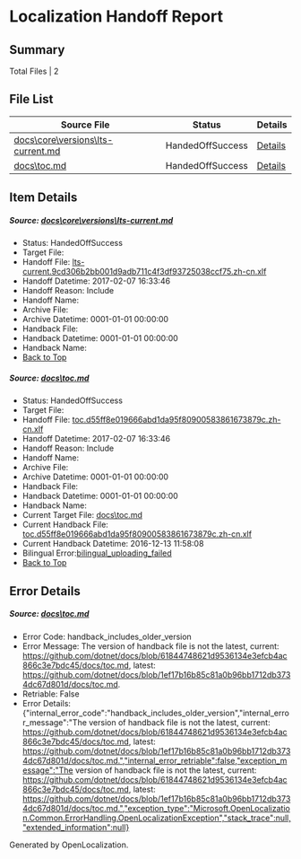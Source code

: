 # <a name='report-top'></a> Localization Handoff Report

## Summary
 Total Files | 2

## File List
 Source File | Status | Details 
 ----------- | ------ | ------- 
 [docs\core\versions\lts-current.md](https://github.com/dotnet/docs/blob/1ef17b16b85c81a0b96bb1712db3734dc67d801d/docs/core/versions/lts-current.md) | HandedOffSuccess | [Details](#582a521e6a30b740465890b6cb8c773061a98ea6130)
 [docs\toc.md](https://github.com/dotnet/docs/blob/1ef17b16b85c81a0b96bb1712db3734dc67d801d/docs/toc.md) | HandedOffSuccess | [Details](#a0e841331f13b0f52b83dbffc3fa2914f8ad94043471)

## Item Details
##### <a name='582a521e6a30b740465890b6cb8c773061a98ea6130'></a> Source: [docs\core\versions\lts-current.md](https://github.com/dotnet/docs/blob/1ef17b16b85c81a0b96bb1712db3734dc67d801d/docs/core/versions/lts-current.md)
* Status: HandedOffSuccess
* Target File: 
* Handoff File: [lts-current.9cd306b2bb001d9adb711c4f3df93725038ccf75.zh-cn.xlf](https://github.com/dotnet/docs.handoff/blob/5b0f8be0d96c78563bd4a74ecfac17fb40009771/ol-handoff/dotnet/docs.zh-cn/master/dotnet-core/lts-current.9cd306b2bb001d9adb711c4f3df93725038ccf75.zh-cn.xlf)
* Handoff Datetime: 2017-02-07 16:33:46
* Handoff Reason: Include
* Handoff Name: 
* Archive File: 
* Archive Datetime: 0001-01-01 00:00:00
* Handback File: 
* Handback Datetime: 0001-01-01 00:00:00
* Handback Name: 
* [Back to Top](#report-top)

##### <a name='a0e841331f13b0f52b83dbffc3fa2914f8ad94043471'></a> Source: [docs\toc.md](https://github.com/dotnet/docs/blob/1ef17b16b85c81a0b96bb1712db3734dc67d801d/docs/toc.md)
* Status: HandedOffSuccess
* Target File: 
* Handoff File: [toc.d55ff8e019666abd1da95f80900583861673879c.zh-cn.xlf](https://github.com/dotnet/docs.handoff/blob/5b0f8be0d96c78563bd4a74ecfac17fb40009771/ol-handoff/dotnet/docs.zh-cn/master/dotnet-core/toc.d55ff8e019666abd1da95f80900583861673879c.zh-cn.xlf)
* Handoff Datetime: 2017-02-07 16:33:46
* Handoff Reason: Include
* Handoff Name: 
* Archive File: 
* Archive Datetime: 0001-01-01 00:00:00
* Handback File: 
* Handback Datetime: 0001-01-01 00:00:00
* Handback Name: 
* Current Target File: [docs\toc.md](https://github.com/dotnet/docs.zh-cn/blob/6546448bf65c3b891824b9e8b7ad8763e1061393/docs/toc.md)
* Current Handback File: [toc.d55ff8e019666abd1da95f80900583861673879c.zh-cn.xlf](https://github.com/dotnet/docs.handback/blob/9a9def3381b16489b54a0698064e808e4cdf60d5/ol-handback/dotnet/docs.zh-cn/master/ht-p1/toc.d55ff8e019666abd1da95f80900583861673879c.zh-cn.xlf)
* Current Handback Datetime: 2016-12-13 11:58:08
* Bilingual Error:[bilingual_uploading_failed](#a0e841331f13b0f52b83dbffc3fa2914f8ad94043471bilingual_uploading_failed)
* [Back to Top](#report-top)


## Error Details
##### <a name='a0e841331f13b0f52b83dbffc3fa2914f8ad94043471handback_includes_older_version'></a> Source: [docs\toc.md](#a0e841331f13b0f52b83dbffc3fa2914f8ad94043471)
* Error Code: handback_includes_older_version
* Error Message: The version of handback file is not the latest, current: https://github.com/dotnet/docs/blob/61844748621d9536134e3efcb4ac866c3e7bdc45/docs/toc.md, latest: https://github.com/dotnet/docs/blob/1ef17b16b85c81a0b96bb1712db3734dc67d801d/docs/toc.md.
* Retriable: False
* Error Details: {"internal_error_code":"handback_includes_older_version","internal_error_message":"The version of handback file is not the latest, current: https://github.com/dotnet/docs/blob/61844748621d9536134e3efcb4ac866c3e7bdc45/docs/toc.md, latest: https://github.com/dotnet/docs/blob/1ef17b16b85c81a0b96bb1712db3734dc67d801d/docs/toc.md.","internal_error_retriable":false,"exception_message":"The version of handback file is not the latest, current: https://github.com/dotnet/docs/blob/61844748621d9536134e3efcb4ac866c3e7bdc45/docs/toc.md, latest: https://github.com/dotnet/docs/blob/1ef17b16b85c81a0b96bb1712db3734dc67d801d/docs/toc.md.","exception_type":"Microsoft.OpenLocalization.Common.ErrorHandling.OpenLocalizationException","stack_trace":null,"extended_information":null}


Generated by OpenLocalization.
